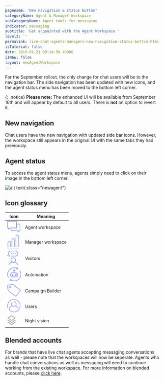 ```yaml
---
pagename: 'New navigation & status button'
categoryName: Agent & Manager Workspace
subCategoryName: Agent tools for messaging
indicator: messaging
subtitle: 'Get acquainted with the Agent Workspace '
level3: ''
permalink: live-chat-agents-managers-new-navigation-status-button.html
isTutorial: false
date: 2019-01-21 09:24:58 +0000
isNew: false
layout: newAgentWorkspace
---
```


For the September rollout, the only change for chat users will be to the navigation bar. The side navigation has been updated with new icons, and the agent status menu has been moved to the bottom left corner.

{: .notice}
**Please note:** The enhanced UI will be available from September 16th and will appear by default to all users. There is **not** an option to revert it.  

## New navigation

Chat users have the new navigation with updated side bar icons. However, the workspace still appears in the original UI with the same tabs they had previously.


## Agent status

To access the agent status menu, agents simply need to click on their image in the bottom left corner.

![alt text](img/chat-with-new-nav.jpg){:class="newagent"}

## Icon glossary

| Icon        | Meaning           
| ------------- |-------------|
| ![alt text](img/connections-regular@2x.png)    | Agent workspace  |
| ![alt text](img/manager-workspace-regular@2x.png)   | Manager workspace      |
| ![alt text](img/visitors-regular@2x.png)  | Visitors     |
| ![alt text](img/automation-regular@2x.png)     | Automation      |
| ![alt text](img/campaigns-regular@2x.png)  | Campaign Builder     |
| ![alt text](img/users-regular@2x.png)      | Users     |
| ![alt text](img/night-vision-hover@2x.png) | Night vision  |


## Blended accounts

For brands that have live chat agents accepting messaging conversations as well - please note that the workspaces will now be seperate. Agents who handle chat conversations as well as messaging will need to continue working from the existing workspace. For more information on blended accounts, please [click here](/messaging-agents-blended-accounts.html).
